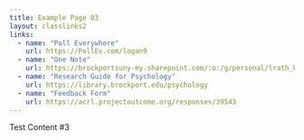 ```yaml
---
title: Example Page 03
layout: classlinks2
links:
  - name: "Poll Everywhere"
    url: https://PollEv.com/logan9
  - name: "One Note"
    url: https://brockportsuny-my.sharepoint.com/:o:/g/personal/lrath_brockport_edu/Es0l3XdRCtZInRPaja2bz6UBSjIkCUSyAYlkI93jg5gqww?e=umivjb
  - name: "Research Guide for Psychology"
    url: https://library.brockport.edu/psychology
  - name: "Feedback Form"
    url: https://acrl.projectoutcome.org/responses/39543
---
```

Test Content #3
